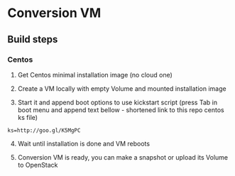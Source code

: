 # Conversion VM

## Build steps

### Centos

1. Get Centos minimal installation image (no cloud one)

2. Create a VM locally with empty Volume and mounted installation image

3. Start it and append boot options to use kickstart script (press Tab in boot menu and append text bellow - shortened link to this repo centos ks file)

```
ks=http://goo.gl/K5MgPC
```

4. Wait until installation is done and VM reboots

5. Conversion VM is ready, you can make a snapshot or upload its Volume to OpenStack

